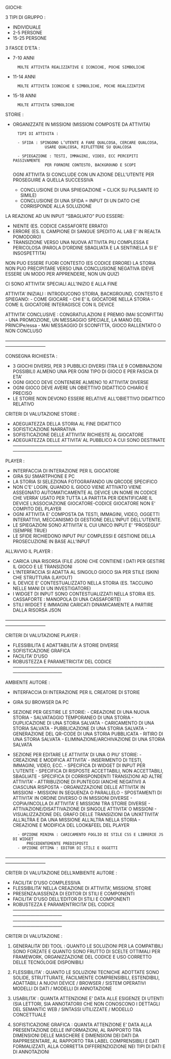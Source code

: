 GIOCHI: 

3 TIPI DI GRUPPO :

- INDIVIDUALE
- 2-5 PERSONE
- 15-25 PERSONE 

3 FASCE D’ETA :
- 7-10 ANNI

		MOLTE ATTIVITA REALIZZATIVE E ICONICHE, POCHE SIMBOLICHE

- 11-14 ANNI

		MOLTE ATTIVITA ICONICHE E SIMBOLICHE, POCHE REALIZZATIVE 

- 15-18 ANNI

		MOLTE ATTIVITA SIMBOLICHE



STORIE :

- ORGANIZZATE IN MISSIONI (MISSIONI COMPOSTE DA ATTIVITA)
		
		TIPI DI ATTIVITA : 

		- SFIDA : SPINGONO L’UTENTE A FARE QUALCOSA, CERCARE QUALCOSA,
					USARE QUALCOSA, RIFLETTERE SU QUALCOSA

		- SPIEGAZIONE : TESTI, IMMAGINI, VIDEO, ECC PERCEPITI PASSIVAMENTE
					PER FORNIRE CONTESTO, BACKGROUND E SCOPI

	OGNI ATTIVITA SI CONCLUDE CON UN AZIONE DELL’UTENTE PER PROSEGUIRE A QUELLA SUCCESSIVA
	- CONCLUSIONE DI UNA SPIIEGAZIONE = CLICK SU PULSANTE (O SIMILE) 
	- CONCLUSIONE DI UNA SFIDA = INPUT DI UN DATO CHE CORRISPONDE ALLA SOLUZIONE 

LA REAZIONE AD UN INPUT “SBAGLIATO” PUO ESSERE: 
- NIENTE (ES. CODICE CASSAFORTE ERRATO)
- ERRORE (ES. IL CAMPIONE DI SANGUE SPEDITO AL LAB E’ IN REALTA POMODORO)
- TRANSIZIONE VERSO UNA NUOVA ATTIVITA PIU COMPLESSA E PERICOLOSA (PAROLA D’ORDINE 
	SBAGLIATA E LA SENTINELLA SI E’ INSOSPETTITA) 

NON PUO ESSERE FUORI CONTESTO (ES CODICE ERRORE)
LA STORIA NON PUO PRECIPITARE VERSO UNA CONCLUSIONE NEGATIVA (DEVE ESSERE UN
MODO PER APPRENDERE, NON UN QUIZ)

CI SONO ATTIVITA’ SPECIALI ALL’INIZIO E ALLA FINE 

ATTIVITA’ INIZIALI : INTRODUCONO STORIA, BACKGROUND, CONTESTO E SPIEGANO:
			- COME GIOCARE
			- CHI E’ IL GIOCATORE NELLA STORIA
			- COME IL GIOCATORE INTERAGISCE CON IL DEVICE

ATTIVITA’ CONCLUSIVE : CONGRATULAZIONI E PREMIO (MAI SCONFITTA)
			- UNA PROMOZIONE, UN MESSAGGIO SPECIALE, LA MANO DEL PRINCIPe/essa
			- MAI MESSAGGIO DI SCONFITTA, GIOCO RALLENTATO O NON CONCLUSO

—————————————————————————————————————————————

 CONSEGNA RICHIESTA : 
- 3 GIOCHI DIVERSI, PER 3 PUBBLICI DIVERSI (TRA LE 9 COMBINAZIONI POSSIBILI)
	ALMENO UNA PER OGNI TIPO DI GIOCO E PER FASCIA DI ETA’
- OGNI GIOCO DEVE CONTENERE ALMENO 10 ATTIVITA’ DIVERSE
- OGNI GIOCO DEVE AVERE UN OBIETTIVO DIDATTICO CHIARO E PRECISO
- LE STORIE NON DEVONO ESSERE RELATIVE ALL’OBIETTIVO DIDATTICO RELATIVO

CRITERI DI VALUTAZIONE STORIE :
- ADEGUATEZZA DELLA STORIA AL FINE DIDATTICO
- SOFISTICAZIONE NARRATIVA
- SOFISTICAZIONE DELLE ATTIVITA’ RICHIESTE AL GIOCATORE
- ADEGUATEZZA DELLE ATTIVITA’ AL PUBBLICO A CUI SONO DESTINATE
—————————————————————————————————————————————

PLAYER : 

- INTERFACCIA DI INTERAZIONE PER IL GIOCATORE
- GIRA SU SMARTPHONE E PC 
- LA STORIA SI SELEZIONA FOTOGRAFANDO UN QRCODE SPECIFICO
- NON C’E’ LOGIN, QUANDO IL GIOCO VIENE ATTIVATO VIENE ASSEGNATO AUTOMATICAMENTE AL DEVICE UN NOME
	IN CODICE CHE VERRA’ USATO PER TUTTA LA PARTITA PER IDENTIFICARE IL DEVICE
	L’ASSOCIAZIONE GIOCATORE-CODICE GIOCATORE NON E’ COMPITO DEL PLAYER
- OGNI ATTIVITA E’ COMPOSTA DA TESTI, IMMAGINI, VIDEO, OGGETTI INTERATTIVI,
	MECCANISMO DI GESTIONE DELL’INPUT DELL’UTENTE. 
- LE SPIEGAZIONI SONO ATTIVITA’ IL CUI UNICO INPUT E’ “PROSEGUI” (SEMPRE TRUE)
- LE SFIDE RICHIEDONO INPUT PIU’ COMPLESSI E GESTIONE DELLA PROSECUZIONE IN BASE ALL’INPUT

ALL’AVVIO IL PLAYER :
- CARICA UNA RISORSA (FILE JSON) CHE CONTIENE I DATI PER GESTIRE IL GIOCO E LE TRANSIZIONI
- L’INTERFACCIA SI ADATTA AL SINGOLO GIOCO SIA PER STILE (SKIN) CHE STRUTTURA (LAYOUT)
- IL DEVICE E’ CONTESTUALIZZATO NELLA STORIA (ES. TACCUINO NELLE MANI DI UN INVESTIGATORE)
- I WIDGET DI INPUT SONO CONTESTUALIZZATI NELLA STORIA (ES. CASSAFORTE : MANOPOLA DI UNA CASSAFORTE)
- STILI WIDGET E IMMAGINI CARICATI DINAMICAMENTE A PARTIRE DALLA RISORSA JSON

—————————————————————————————————————————————

CRITERI DI VALUTAZIONE PLAYER :
- FLESSIBILITA E ADATTABILITA’ A STORIE DIVERSE
- SOFISTICAZIONE GRAFICA
- FACILITA’ D’USO 
- ROBUSTEZZA E PARAMETRICITA’ DEL CODICE
—————————————————————————————————————————————

AMBIENTE AUTORE : 

- INTERFACCIA DI INTERAZIONE PER IL CREATORE DI STORIE
- GIRA SU BROWSER DA PC
- SEZIONE PER GESTIRE LE STORIE:
        - CREAZIONE DI UNA NUOVA STORIA
        - SALVATAGGIO TEMPORANEO DI UNA STORIA
        - DUPLICAZIONE DI UNA STORIA SALVATA
        - CARICAMENTO DI UNA STORIA SALVATA
        - PUBBLICAZIONE DI UNA STORIA SALVATA
        - GENERAZIONE DEL QR-CODE DI UNA STORIA PUBBLICATA
        - RITIRO DI UNA STORIA SALVATA
        - ELIMINAZIONE/ARCHIVAZIONE DI UNA STORIA SALVATA	
- SEZIONE PER EDITARE LE ATTIVITA’ DI UNA O PIU’ STORIE:
        - CREAZIONE E MODIFICA ATTIVITA’
        - INSERIMENTO DI TESTI, IMMAGINI, VIDEO, ECC.
        - SPECIFICA DI WIDGET DI INPUT PER L’UTENTE
        - SPECIFICA DI RISPOSTE ACCETTABILI, NON ACCETTABILI, SBAGLIATE
        - SPECIFICA DI CORRISPONDENTI TRANSIZIONI AD ALTRE ATTIVITA’
        - ATTRIBUZIONE DI PUNTEGGI (ANCHE NEGATIVI) A CIASCUNA RISPOSTA
        - ORGANIZZAZIONE DELLE ATTIVITA’ IN MISSIONI
        - MISSIONI IN SEQUENZA O PARALLELO
        - SPOSTAMENTI DI ATTIVITA’ IN ORDINE DIVERSO O IN MISSIONI DIVERSE
        - COPIA/INCOLLA DI ATTIVITA’ E MISSIONI TRA STORIE DIVERSE
        - ATTIVAZIONE/DISATTIVAZIONE DI SINGOLE ATTIVITA’ O MISSIONI
        - VISUALIZZAZIONE DEL GRAFO DELLE TRANSIZIONI DA UN’ATTIVITA’ ALL’ALTRA
			 E DA UNA MISSIONE ALL’ALTRA NELLA STORIA
        - CREAZIONE E MODIFICA DEL LOOK&FEEL DEL PLAYER

        - OPZIONE MINIMA : CARICAMENTO FOGLIO DI STILE CSS E LIBRERIE JS DI WIDGET 
			PRECEDENTEMENTE PREDISPOSTI
        - OPZIONE OTTIMA : EDITOR DI STILI E OGGETTI

—————————————————————————————————————————————

CRITERI DI VALUTAZIONE DELL’AMBIENTE AUTORE :
- FACILITA’ D’USO COMPLESSIVA
- FLESSIBILITA’ NELLA CREAZIONE DI ATTIVITA’, MISSIONI, STORIE
- PRESENZA/ASSENZA DI EDITOR DI STILI E COMPONENTI
- FACILITA’ D’USO DELL’EDITOR DI STILI E COMPONENTI
- ROBUSTEZZA E PARAMENTRICITA’ DEL CODICE
—————————————————————————————————————————————
—————————————————————————————————————————————

CRITERI DI VALUTAZIONE : 

1. GENERALITA’ DEI TOOL : QUANTO LE SOLUZIONI PER LA COMPATIBILI SONO FORZATE E
	QUANTO SONO FRUTTO DI SCELTE OTTIMALI PER FRAMEWORK, ORGANIZZAZIONE DEL CODICE E 
	USO CORRETTO DELLE TECNOLOGIE DISPONIBILI

2. FLESSIBILITA’ : QUANTO LE SOLUZIONI TECNICHE ADOTTATE SONO SOLIDE, STRUTTURATE, 
	FACILMENTE COMPRENSIBILI, ESTENDIBILI, ADATTABILI A NUOVI DEVICE / BROWSER / SISTEM OPERATIVI
	MODELLI DI DATI / MODELLI DI ANNOTAZIONE

3. USABILITA’ : QUANTA ATTENZIONE E’ DATA ALLE ESIGENZE DI UTENTI (SIA LETTORI, SIA ANNOTATORI)
	CHE NON CONOSCONO I DETTAGLI DEL SEMANTIC WEB / SINTASSI UTILIZZATE / MODELLO CONCETTUALE

4. SOFISTICAZIONE GRAFICA : QUANTA ATTENZIONE E’ DATA ALLA PRESENTAZIONE DELLE INFORMAZIONI,
	AL RAPPORTO TRA DIMENSIONI DELLE MASCHERE E DIMENSIONI DEI DATI DA RAPPRESENTARE,
	AL RAPPORTO TRA LABEL COMPRENSIBILI E DATI FORMALIZZATI, ALLA CORRETTA DIFFERENZIOZIONE 
	NEI TIPI DI DATI E DI ANNOTAZIONI

